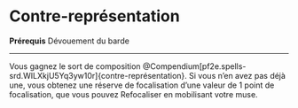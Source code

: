 # Contre-représentation

<p><strong>Prérequis</strong> Dévouement du barde</p>
<hr>
<p>Vous gagnez le sort de composition @Compendium[pf2e.spells-srd.WILXkjU5Yq3yw10r]{contre-représentation}. Si vous n’en avez pas déjà une, vous obtenez une réserve de focalisation d’une valeur de 1 point de focalisation, que vous pouvez Refocaliser en mobilisant votre muse.</p>
